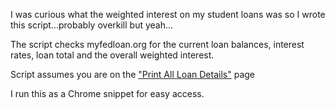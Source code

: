 I was curious what the weighted interest on my student loans was so I wrote this script...probably overkill but yeah...

The script checks myfedloan.org for the current loan balances, interest rates, loan total and the overall weighted interest.

Script assumes you are on the ["Print All Loan Details"](https://accountaccess.myfedloan.org/accountAccess/index.cfm?event=loan.getloanDetails&row=all&loanRegion=FD) page

I run this as a Chrome snippet for easy access.